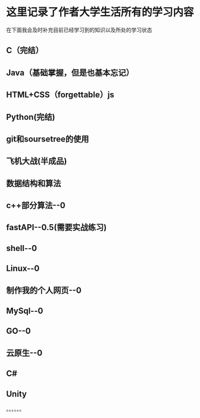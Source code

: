 # 这里记录了作者大学生活所有的学习内容

在下面我会及时补充目前已经学习到的知识以及所处的学习状态

## C（完结）

## Java（基础掌握，但是也基本忘记）

## HTML+CSS（forgettable）js

## Python(完结)

## git和soursetree的使用

## 飞机大战(半成品)

## 数据结构和算法

## c++部分算法--0

## fastAPI--0.5(需要实战练习)

## shell--0

## Linux--0

## 制作我的个人网页--0

## MySql--0

## GO--0

## 云原生--0

## C#

## Unity

。。。。。。
